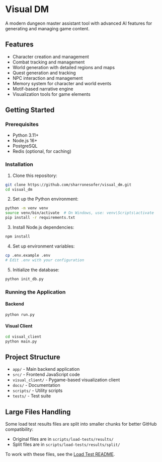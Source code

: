 # Visual DM

A modern dungeon master assistant tool with advanced AI features for generating and managing game content.

## Features

- Character creation and management
- Combat tracking and management
- World generation with detailed regions and maps
- Quest generation and tracking
- NPC interaction and management
- Memory system for character and world events
- Motif-based narrative engine
- Visualization tools for game elements

## Getting Started

### Prerequisites

- Python 3.11+
- Node.js 16+
- PostgreSQL
- Redis (optional, for caching)

### Installation

1. Clone this repository:
```bash
git clone https://github.com/sharronesofer/visual_dm.git
cd visual_dm
```

2. Set up the Python environment:
```bash
python -m venv venv
source venv/bin/activate  # On Windows, use: venv\Scripts\activate
pip install -r requirements.txt
```

3. Install Node.js dependencies:
```bash
npm install
```

4. Set up environment variables:
```bash
cp .env.example .env
# Edit .env with your configuration
```

5. Initialize the database:
```bash
python init_db.py
```

### Running the Application

#### Backend

```bash
python run.py
```

#### Visual Client

```bash
cd visual_client
python main.py
```

## Project Structure

- `app/` - Main backend application
- `src/` - Frontend JavaScript code
- `visual_client/` - Pygame-based visualization client
- `docs/` - Documentation
- `scripts/` - Utility scripts
- `tests/` - Test suite

## Large Files Handling

Some load test results files are split into smaller chunks for better GitHub compatibility:

- Original files are in `scripts/load-tests/results/`
- Split files are in `scripts/load-tests/results/split/`

To work with these files, see the [Load Test README](scripts/load-tests/results/README.md). 